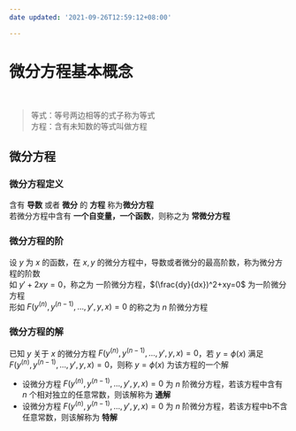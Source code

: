 ```yaml
---
date updated: '2021-09-26T12:59:12+08:00'

---
```


# 微分方程基本概念

<br>

> 等式：等号两边相等的式子称为等式\
> 方程：含有未知数的等式叫做方程

## 微分方程

### 微分方程定义

含有 **导数** 或者 **微分** 的 **方程** 称为**微分方程**\
若微分方程中含有 **一个自变量，一个函数**，则称之为 **常微分方程**

### 微分方程的阶

设 $y$ 为 $x$ 的函数，在 $x,y$ 的微分方程中，导数或者微分的最高阶数，称为微分方程的阶数\
如 $y'+2xy=0$，称之为 一阶微分方程，$(\frac{dy}{dx})^2+xy=0$ 为一阶微分方程\
形如 $F(y^{(n)},y^{(n-1)},\ldots ,y',y,x)=0$ 的称之为 $n$ 阶微分方程

### 微分方程的解

已知 $y$ 关于 $x$ 的微分方程 $F(y^{(n)},y^{(n-1)},\ldots ,y',y,x)=0$，若 $y=\phi(x)$ 满足 $F(y^{(n)},y^{(n-1)},\ldots ,y',y,x)=0$，则称 $y=\phi(x)$ 为该方程的一个解

- 设微分方程 $F(y^{(n)},y^{(n-1)},\ldots ,y',y,x)=0$ 为 $n$ 阶微分方程，若该方程中含有 $n$ 个相对独立的任意常数，则该解称为 **通解**
- 设微分方程 $F(y^{(n)},y^{(n-1)},\ldots ,y',y,x)=0$ 为 $n$ 阶微分方程，若该方程中b不含任意常数，则该解称为 **特解**
